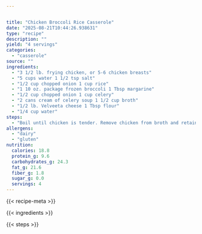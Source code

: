 ```yaml
---


title: "Chicken Broccoli Rice Casserole"
date: "2025-08-21T10:44:26.938631"
type: "recipe"
description: ""
yield: "4 servings"
categories:
  - "casserole"
source: ""
ingredients:
  - "3 1/2 lb. frying chicken, or 5-6 chicken breasts"
  - "5 cups water 1 1/2 tsp salt"
  - "1/2 cup chopped onion 1 cup rice"
  - "1 10 oz. package frozen broccoli 1 Tbsp margarine"
  - "1/2 cup chopped onion 1 cup celery"
  - "2 cans cream of celery soup 1 1/2 cup broth"
  - "1/2 lb. Velveeta cheese 1 Tbsp flour"
  - "1/4 cup water"
steps:
  - "Boil until chicken is tender. Remove chicken from broth and retain broth to use later. Let chicken cool enough to skin and bone. Break or slice into smaller pieces. Cook rice in 3 1/2 cups broth for 10 minutes over low heat. Add frozen chopped broccoli (can substitute fresh). Bring to boil again and simmer 5 minutes. Saute celery and remaining onion in margarine. Add to rice and broccoli, along with 1 can cream of celery soup. Mix well and pour into 9x13 inch glass baking dish sprayed with Pam. Arrange cooked chicken on top. Make cheese sauce of 1 1/2 cup broth (add water if needed to make this amount), 1 can cream of celery soup, Velveeta cheese, flour, and water. Pour this sauce over the chicken, rice and broccoli mixture. Bake uncovered, 45 minutes at 300 degrees."
allergens:
  - "dairy"
  - "gluten"
nutrition:
  calories: 18.8
  protein_g: 9.6
  carbohydrates_g: 24.3
  fat_g: 21.6
  fiber_g: 1.8
  sugar_g: 0.0
  servings: 4
---
```


{{< recipe-meta >}}

{{< ingredients >}}

{{< steps >}}
